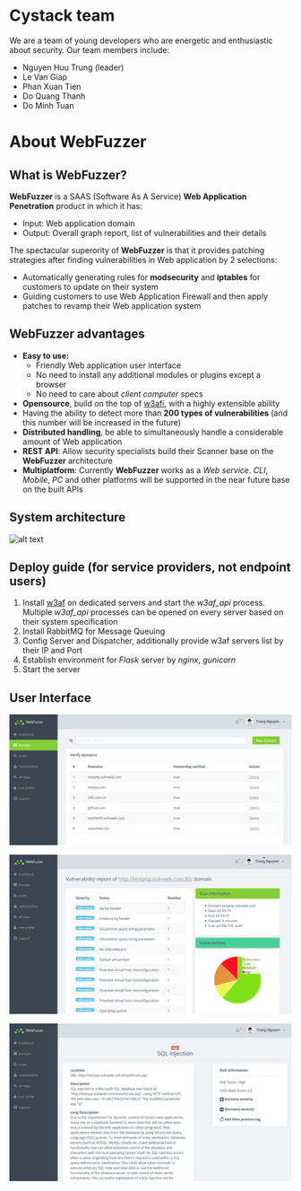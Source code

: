 # Cystack team
We are a team of young developers who are energetic and enthusiastic about security. Our team members include:
- Nguyen Huu Trung (leader)
- Le Van Giap
- Phan Xuan Tien
- Do Quang Thanh
- Do Minh Tuan

# About WebFuzzer
## What is WebFuzzer?
**WebFuzzer** is a SAAS (Software As A Service) **Web Application Penetration** product in which it has:
- Input: Web application domain
- Output: Overall graph report, list of vulnerabilities and their details

The spectacular superority of **WebFuzzer** is that it provides patching strategies after finding vulnerabilities in Web application by 2 selections:
- Automatically generating rules for **modsecurity** and **iptables** for customers to update on their system
- Guiding customers to use Web Application Firewall and then apply patches to revamp their Web application system

## WebFuzzer advantages
- **Easy to use:**
    - Friendly Web application user interface
    - No need to install any additional modules or plugins except a browser
    - No need to care about *client computer* specs
- **Opensource**, build on the top of [w3afi](https://github.com/andresriancho/w3af), with a highly extensible ability
- Having the ability to detect more than **200 types of vulnerabilities** (and this number will be increased in the future)
- **Distributed handling**, be able to simultaneously handle a considerable amount of Web application
- **REST API**: Allow security specialists build their Scanner base on the **WebFuzzer** architecture
- **Multiplatform**: Currently **WebFuzzer** works as a *Web service*. *CLI*, *Mobile*, *PC* and other platforms will be supported in the near future base on the built APIs

## System architecture
![alt text](docs/assets/architecture.png)

## Deploy guide (for service providers, not endpoint users)
1. Install [w3af](https://github.com/andresriancho/w3af) on dedicated servers and start the *w3af_api* process. Multiple *w3af_api* processes can be opened on every server based on their system specification
2. Install RabbitMQ for Message Queuing
3. Config Server and Dispatcher, additionally provide w3af servers list by their IP and Port
4. Establish environment for *Flask* server by *nginx*, *gunicorn*
5. Start the server

## User Interface
![alt text](docs/assets/wf_domain.PNG)

![alt text](docs/assets/wf_vuln.png)

![alt text](docs/assets/wf_vuln_detail.png)
